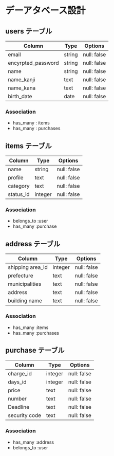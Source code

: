 # デーアタベース設計

## users テーブル

| Column               | Type   | Options     |
| ------------------   | ------ | ----------- |
| email                | string | null: false |
| encyrpted_password   | string | null: false |
| name                 | string | null: false |
| name_kanji           | text   | null: false |
| name_kana            | text   | null: false |
| birth_date           | date   | null: false |

### Association

- has_many : items
- has_many : purchases

## items テーブル

| Column      | Type       | Options                        |
| ----------  | ---------- | ------------------------------ |
| name        | string     | null: false                    |
| profile     | text       | null: false                    |
| category    | text       | null: false                    |
| status_id   | integer    | null: false                    |


### Association

- belongs_to :user
- has_many :purchase


## address テーブル

| Column           | Type       | Options                        |
| ------------     | ---------- | ------------------------------ |
| shipping area_id | integer    | null: false                    |
| prefecture       | text       | null: false                    |
| municipalities   | text       | null: false                    |
| address          | text       | null: false                    |
| building name    | text       | null: false                    |


### Association

- has_many :items
- has_many :purchases


## purchase テーブル

| Column        | Type       | Options                        |
| ------------  | ---------- | ------------------------------ |
| charge_id     | integer    | null: false                    |
| days_id       | integer    | null: false                    |
| price         | text       | null: false                    |
| number        | text       | null: false                    |
| Deadline      | text       | null: false                    |
| security code | text       | null: false                    |

### Association

- has_many :address
- belongs_to :user
